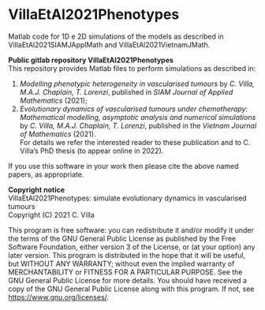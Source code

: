 # VillaEtAl2021Phenotypes
Matlab code for 1D e 2D simulations of the models as described in VillaEtAl2021SIAMJApplMath and VillaEtAl2021VietnamJMath.


**Public gitlab repository VillaEtAl2021Phenotypes** <br />
This repository provides Matlab files to perform simulations as described in: <br />
1. _Modelling phenotypic heterogeneity in vascularised tumours_ by _C. Villa, M.A.J. Chaplain, T. Lorenzi_, published in _SIAM Journal of Applied Mathematics_ (2021); <br />
2. _Evolutionary dynamics of vascularised tumours under chemotherapy: Mathematical modelling, asymptotic analysis and numerical simulations_ by _C. Villa, M.A.J. Chaplain, T. Lorenzi_, published in the _Vietnam Journal of Mathematics_ (2021). <br />
For details we refer the interested reader to these publication and to C. Villa’s PhD thesis (to appear online in 2022).

If you use this software in your work then please cite the above named papers, as appropriate.

**Copyright notice** <br />
VillaEtAl2021Phenotypes: simulate evolutionary dynamics in vascularised tumours <br />
Copyright (C) 2021 C. Villa

This program is free software: you can redistribute it and/or modify it under the terms of the GNU General Public License as published by the Free Software Foundation, either version 3 of the License, or (at your option) any later version.
This program is distributed in the hope that it will be useful, but WITHOUT ANY WARRANTY; without even the implied warranty of MERCHANTABILITY or FITNESS FOR A PARTICULAR PURPOSE. See the GNU General Public License for more details.
You should have received a copy of the GNU General Public License along with this program. If not, see https://www.gnu.org/licenses/.
